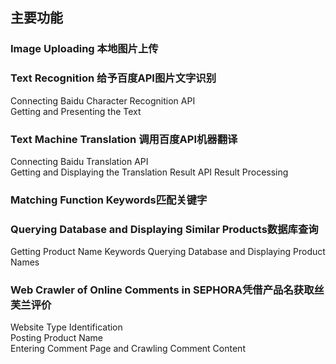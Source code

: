 
## 主要功能
### Image Uploading	本地图片上传
### Text Recognition 给予百度API图片文字识别	
  Connecting Baidu Character Recognition API	
  Getting and Presenting the Text	
### Text Machine Translation 调用百度API机器翻译	
  Connecting Baidu Translation API	
  Getting and Displaying the Translation Result	
  API Result Processing	
### Matching Function Keywords匹配关键字
### Querying Database and Displaying Similar Products数据库查询
  Getting Product Name Keywords	
  Querying Database and Displaying Product Names	
### Web Crawler of Online Comments in SEPHORA凭借产品名获取丝芙兰评价
  Website Type Identification	
  Posting Product Name	
  Entering Comment Page and Crawling Comment Content	

